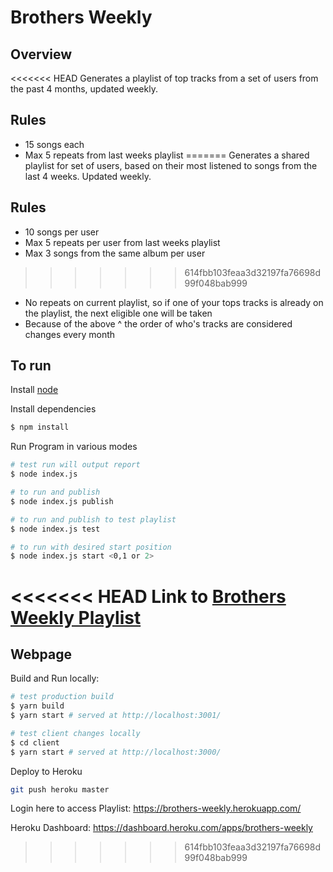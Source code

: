 # Brothers Weekly

## Overview
<<<<<<< HEAD
Generates a playlist of top tracks from a set of users from the past 4 months, updated weekly.

## Rules
* 15 songs each
* Max 5 repeats from last weeks playlist
=======
Generates a shared playlist for set of users, based on their most listened to songs from the last 4 weeks. Updated weekly.

## Rules
* 10 songs per user
* Max 5 repeats per user from last weeks playlist
* Max 3 songs from the same album per user
>>>>>>> 614fbb103feaa3d32197fa76698d99f048bab999
* No repeats on current playlist, so if one of your tops tracks is already on the playlist, the next eligible one will be taken
* Because of the above ^ the order of who's tracks are considered changes every month

## To run
Install [node](https://nodejs.org/en/download/)
 
Install dependencies

```bash
$ npm install
```

Run Program in various modes

```bash
# test run will output report
$ node index.js

# to run and publish
$ node index.js publish

# to run and publish to test playlist
$ node index.js test

# to run with desired start position
$ node index.js start <0,1 or 2>
```

<<<<<<< HEAD
Link to [Brothers Weekly Playlist](https://open.spotify.com/playlist/0NADibKvY5ApsQVxIGuWKr?si=HZTsqF9TTU2EsSLlxTsAMg)
=======
## Webpage
Build and Run locally:

```bash
# test production build
$ yarn build
$ yarn start # served at http://localhost:3001/

# test client changes locally
$ cd client
$ yarn start # served at http://localhost:3000/
```

Deploy to Heroku
```bash
git push heroku master
```

Login here to access Playlist: https://brothers-weekly.herokuapp.com/

Heroku Dashboard: https://dashboard.heroku.com/apps/brothers-weekly
>>>>>>> 614fbb103feaa3d32197fa76698d99f048bab999
